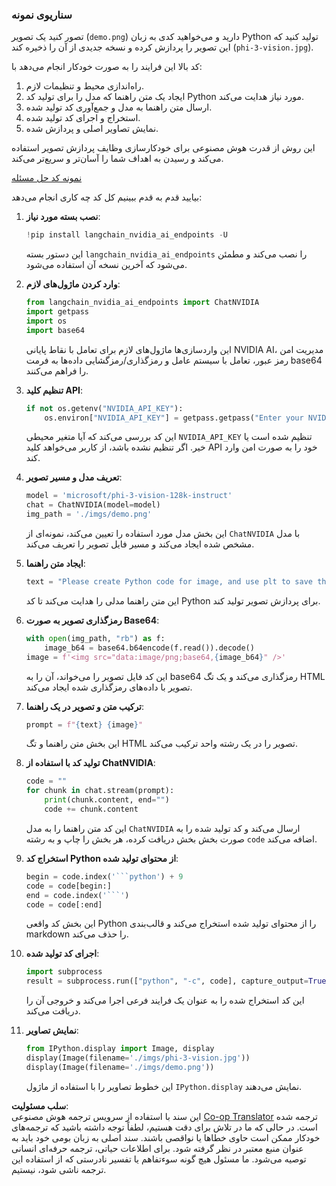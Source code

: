 <!--
CO_OP_TRANSLATOR_METADATA:
{
  "original_hash": "a8de701a2f1eb12b1f82432288d709cf",
  "translation_date": "2025-07-17T04:52:41+00:00",
  "source_file": "md/02.Application/04.Vision/Phi3/E2E_Nvidia_NIM_Vision.md",
  "language_code": "fa"
}
-->
### سناریوی نمونه

تصور کنید یک تصویر (`demo.png`) دارید و می‌خواهید کدی به زبان Python تولید کنید که این تصویر را پردازش کرده و نسخه جدیدی از آن را ذخیره کند (`phi-3-vision.jpg`).

کد بالا این فرایند را به صورت خودکار انجام می‌دهد با:

1. راه‌اندازی محیط و تنظیمات لازم.
2. ایجاد یک متن راهنما که مدل را برای تولید کد Python مورد نیاز هدایت می‌کند.
3. ارسال متن راهنما به مدل و جمع‌آوری کد تولید شده.
4. استخراج و اجرای کد تولید شده.
5. نمایش تصاویر اصلی و پردازش شده.

این روش از قدرت هوش مصنوعی برای خودکارسازی وظایف پردازش تصویر استفاده می‌کند و رسیدن به اهداف شما را آسان‌تر و سریع‌تر می‌کند.

[نمونه کد حل مسئله](../../../../../../code/06.E2E/E2E_Nvidia_NIM_Phi3_Vision.ipynb)

بیایید قدم به قدم ببینیم کل کد چه کاری انجام می‌دهد:

1. **نصب بسته مورد نیاز**:
    ```python
    !pip install langchain_nvidia_ai_endpoints -U
    ```
    این دستور بسته `langchain_nvidia_ai_endpoints` را نصب می‌کند و مطمئن می‌شود که آخرین نسخه آن استفاده می‌شود.

2. **وارد کردن ماژول‌های لازم**:
    ```python
    from langchain_nvidia_ai_endpoints import ChatNVIDIA
    import getpass
    import os
    import base64
    ```
    این واردسازی‌ها ماژول‌های لازم برای تعامل با نقاط پایانی NVIDIA AI، مدیریت امن رمز عبور، تعامل با سیستم عامل و رمزگذاری/رمزگشایی داده‌ها به فرمت base64 را فراهم می‌کنند.

3. **تنظیم کلید API**:
    ```python
    if not os.getenv("NVIDIA_API_KEY"):
        os.environ["NVIDIA_API_KEY"] = getpass.getpass("Enter your NVIDIA API key: ")
    ```
    این کد بررسی می‌کند که آیا متغیر محیطی `NVIDIA_API_KEY` تنظیم شده است یا خیر. اگر تنظیم نشده باشد، از کاربر می‌خواهد کلید API خود را به صورت امن وارد کند.

4. **تعریف مدل و مسیر تصویر**:
    ```python
    model = 'microsoft/phi-3-vision-128k-instruct'
    chat = ChatNVIDIA(model=model)
    img_path = './imgs/demo.png'
    ```
    این بخش مدل مورد استفاده را تعیین می‌کند، نمونه‌ای از `ChatNVIDIA` با مدل مشخص شده ایجاد می‌کند و مسیر فایل تصویر را تعریف می‌کند.

5. **ایجاد متن راهنما**:
    ```python
    text = "Please create Python code for image, and use plt to save the new picture under imgs/ and name it phi-3-vision.jpg."
    ```
    این متن راهنما مدلی را هدایت می‌کند تا کد Python برای پردازش تصویر تولید کند.

6. **رمزگذاری تصویر به صورت Base64**:
    ```python
    with open(img_path, "rb") as f:
        image_b64 = base64.b64encode(f.read()).decode()
    image = f'<img src="data:image/png;base64,{image_b64}" />'
    ```
    این کد فایل تصویر را می‌خواند، آن را به base64 رمزگذاری می‌کند و یک تگ HTML تصویر با داده‌های رمزگذاری شده ایجاد می‌کند.

7. **ترکیب متن و تصویر در یک راهنما**:
    ```python
    prompt = f"{text} {image}"
    ```
    این بخش متن راهنما و تگ HTML تصویر را در یک رشته واحد ترکیب می‌کند.

8. **تولید کد با استفاده از ChatNVIDIA**:
    ```python
    code = ""
    for chunk in chat.stream(prompt):
        print(chunk.content, end="")
        code += chunk.content
    ```
    این کد متن راهنما را به مدل `ChatNVIDIA` ارسال می‌کند و کد تولید شده را به صورت بخش بخش دریافت کرده، هر بخش را چاپ و به رشته `code` اضافه می‌کند.

9. **استخراج کد Python از محتوای تولید شده**:
    ```python
    begin = code.index('```python') + 9
    code = code[begin:]
    end = code.index('```')
    code = code[:end]
    ```
    این بخش کد واقعی Python را از محتوای تولید شده استخراج می‌کند و قالب‌بندی markdown را حذف می‌کند.

10. **اجرای کد تولید شده**:
    ```python
    import subprocess
    result = subprocess.run(["python", "-c", code], capture_output=True)
    ```
    این کد استخراج شده را به عنوان یک فرایند فرعی اجرا می‌کند و خروجی آن را دریافت می‌کند.

11. **نمایش تصاویر**:
    ```python
    from IPython.display import Image, display
    display(Image(filename='./imgs/phi-3-vision.jpg'))
    display(Image(filename='./imgs/demo.png'))
    ```
    این خطوط تصاویر را با استفاده از ماژول `IPython.display` نمایش می‌دهند.

**سلب مسئولیت**:  
این سند با استفاده از سرویس ترجمه هوش مصنوعی [Co-op Translator](https://github.com/Azure/co-op-translator) ترجمه شده است. در حالی که ما در تلاش برای دقت هستیم، لطفاً توجه داشته باشید که ترجمه‌های خودکار ممکن است حاوی خطاها یا نواقصی باشند. سند اصلی به زبان بومی خود باید به عنوان منبع معتبر در نظر گرفته شود. برای اطلاعات حیاتی، ترجمه حرفه‌ای انسانی توصیه می‌شود. ما مسئول هیچ گونه سوءتفاهم یا تفسیر نادرستی که از استفاده این ترجمه ناشی شود، نیستیم.